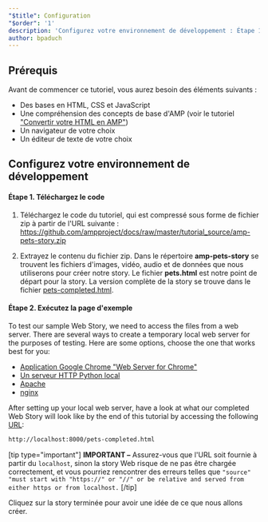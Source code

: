 ```yaml
---
"$title": Configuration
"$order": '1'
description: 'Configurez votre environnement de développement : Étape 1. Téléchargez le code. Téléchargez l''exemple de code du tutoriel sous forme de fichier ZIP ou via git ...'
author: bpaduch
---
```


## Prérequis

Avant de commencer ce tutoriel, vous aurez besoin des éléments suivants :

- Des bases en HTML, CSS et JavaScript
- Une compréhension des concepts de base d'AMP (voir le tutoriel ["Convertir votre HTML en AMP"](../../../../documentation/guides-and-tutorials/start/converting/index.md?format=websites))
- Un navigateur de votre choix
- Un éditeur de texte de votre choix

## Configurez votre environnement de développement

#### Étape 1. Téléchargez le code

1. Téléchargez le code du tutoriel, qui est compressé sous forme de fichier zip à partir de l'URL suivante : <a href="https://github.com/ampproject/docs/raw/master/tutorial_source/amp-pets-story.zip">https://github.com/ampproject/docs/raw/master/tutorial_source/amp-pets-story.zip</a>

2. Extrayez le contenu du fichier zip. Dans le répertoire **amp-pets-story** se trouvent les fichiers d'images, vidéo, audio et de données que nous utiliserons pour créer notre story. Le fichier **pets.html** est notre point de départ pour la story. La version complète de la story se trouve dans le fichier [pets-completed.html](https://github.com/ampproject/docs/blob/master/tutorial_source/amp-pets-story/pets-completed.html).

#### Étape 2. Exécutez la page d'exemple

To test our sample Web Story, we need to access the files from a web server. There are several ways to create a temporary local web server for the purposes of testing.  Here are some options, choose the one that works best for you:

- [Application Google Chrome "Web Server for Chrome"](https://chrome.google.com/webstore/detail/web-server-for-chrome/ofhbbkphhbklhfoeikjpcbhemlocgigb)
- [Un serveur HTTP Python local](https://developer.mozilla.org/en-US/docs/Learn/Common_questions/set_up_a_local_testing_server#Running_a_simple_local_HTTP_server)
- [Apache](https://httpd.apache.org/docs/2.4/getting-started.html)
- [nginx](http://nginx.org/)

After setting up your local web server, have a look at what our completed Web Story will look like by the end of this tutorial by accessing the following <a href="http://localhost:8000/pets-completed.html">URL</a>:

```html
http://localhost:8000/pets-completed.html
```

[tip type="important"] **IMPORTANT –** Assurez-vous que l'URL soit fournie à partir du `localhost`, sinon la story Web risque de ne pas être chargée correctement, et vous pourriez rencontrer des erreurs telles que `"source" "must start with "https://" or "//" or be relative and served from either https or from localhost.` [/tip]

Cliquez sur la story terminée pour avoir une idée de ce que nous allons créer.
